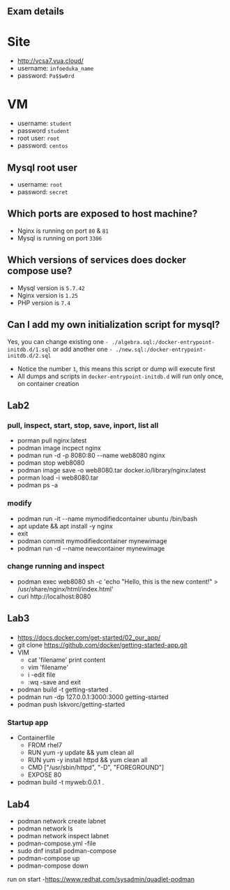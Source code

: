 ## Exam details
# Site
- http://vcsa7.vua.cloud/
- username: `infoeduka_name`
- password: `Pa$$w0rd`

# VM
- username: `student`
- password `student`
- root user: `root`
- password: `centos`

## Mysql root user

- username: `root`
- password: `secret`

## Which ports are exposed to host machine?

- Nginx is running on port `80` & `81`
- Mysql is running on port `3306`

## Which versions of services does docker compose use?

- Mysql version is `5.7.42`
- Nginx version is `1.25`
- PHP version is `7.4`

## Can I add my own initialization script for mysql?

Yes, you can change existing one `- ./algebra.sql:/docker-entrypoint-initdb.d/1.sql` or add another one `- ./new.sql:/docker-entrypoint-initdb.d/2.sql`

- Notice the number `1`, this means this script or dump will execute first
- All dumps and scripts in `docker-entrypoint-initdb.d` will run only once, on container creation

## Lab2

### pull, inspect, start, stop, save, inport, list all
  - porman pull nginx:latest
  - podman image incpect nginx
  - podman run -d -p 8080:80 --name web8080 nginx
  - podman stop web8080
  - podman image save -o web8080.tar docker.io/library/nginx:latest
  - porman load -i web8080.tar
  - podman ps -a

### modify
  - podman run -it --name mymodifiedcontainer ubuntu /bin/bash
  -   apt update && apt install -y nginx
  -   exit
  - podman commit mymodifiedcontainer mynewimage
  - podman run -d --name newcontainer mynewimage

### change running and inspect
  - podman exec web8080 sh -c 'echo "Hello, this is the new content!" > /usr/share/nginx/html/index.html'
  - curl http://localhost:8080

## Lab3

###
  - https://docs.docker.com/get-started/02_our_app/
  - git clone https://github.com/docker/getting-started-app.git
  - VIM
    - cat 'filename' print content
    - vim 'filename'
    - i  -edit file
    - :wq  -save and exit
  - podman build -t getting-started .
  - podman run -dp 127.0.0.1:3000:3000 getting-started
  - podman push lskvorc/getting-started

### Startup app
  - Containerfile
    - FROM rhel7
    - RUN yum -y update && yum clean all
    - RUN yum -y install httpd && yum clean all
    - CMD ["/usr/sbin/httpd", "-D", "FOREGROUND"]
    - EXPOSE 80
  - podman build -t myweb:0.0.1 .

## Lab4
  - podman network create labnet
  - podman network ls
  - podman network inspect labnet
  - podman-compose.yml  -file
  - sudo dnf install podman-compose
  - podman-compose up
  - podman-compose down

run on start
  -https://www.redhat.com/sysadmin/quadlet-podman
